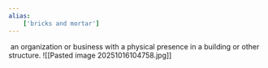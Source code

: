 ```yaml
---
alias:
    ['bricks and mortar']
---
```

 an organization or business with a physical presence in a building or other structure.
![[Pasted image 20251016104758.jpg]]